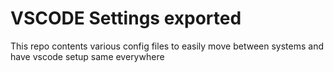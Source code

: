 # VSCODE Settings exported

This repo contents various config files to easily move between systems and have vscode setup same everywhere

